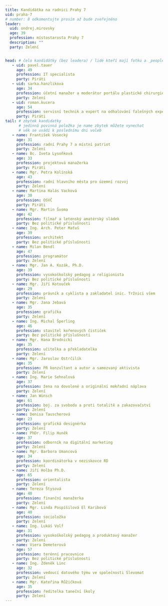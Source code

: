 ```yaml
---
title: Kandidátka na radnici Prahy 7
uid: praha-7
# number: 8 odkomentujte prosím až bude zveřejněno
leader:
  uid: ondrej.mirovsky
  age: 39
  profession: místostarosta Prahy 7
  description: ""
  party: Zelení


head: # čelo kandidátky (bez leadera) / lidé kteří mají fotku a _people/jmeno.md
   - uid: pavel.tauer
     age: 49
     profession: IT specialista
     party: Piráti
   - uid: sarka.hanzlikova
     age: 34
     profession: účetní manažer a moderátor portálu plastické chirurgie
     party: Zelení
   - uid: roman.kucera
     age: 54
     profession: servisní technik a expert na odhalování falešných expertů
     party: Piráti
tail: # zbytek kandidatky
      # jedinná povinná položka je name zbytek můžete vynechat
      # věk se uvádí k poslednímu dni voleb
   - name: František Vosecký
     age: 31
     profession: radní Prahy 7 a místní patriot
     party: Zelení
   - name: Bc. Iveta Lysoňková
     age: 33
     profession: projektová manažerka
     party: Piráti
   - name: Mgr. Petra Kolínská
     age: 43
     profession: radní hlavního města pro územní rozvoj
     party: Zelení
   - name: Martina Halás Vacková
     age: 30
     profession: OSVČ
     party: Piráti
   - name: Mgr. Martin Švoma
     age: 42
     profession: filmař a letenský amatérský sládek
     party: Bez politické příslušnosti
   - name: Ing. Arch. Peter Maťuš
     age: 39
     profession: architekt
     party: Bez politické příslušnosti
   - name: Milan Bendl
     age: 47
     profession: programátor
     party: Zelení
   - name: Mgr. Jan A. Kozák, Ph.D.
     age: 39
     profession: vysokoškolský pedagog a religionista
     party: Bez politické příslušnosti
   - name: Mgr. Jiří Kotouček
     age: 29
     profession: právník a cyklista a zakladatel inic. Tržnici všem
     party: Zelení
   - name: Mgr. Jana Jebavá
     age: 35
     profession: grafička
     party: Zelení
   - name: Ing. Michal Šperling
     age: 46
     profession: stavitel kořenových čističek
     party: Bez politické příslušnosti
   - name: Mgr. Hana Brodnicki
     age: 35
     profession: učitelka a překladatelka
     party: Zelení
   - name: Mgr. Jaroslav Ostrčilík
     age: 35
     profession: PR konzultant a autor a samozvaný aktivista
     party: Zelení
   - name: Ing. Marie Sehnalová
     age: 37
     profession: žena na dovolené a originální mokřadní náplava
     party: Zelení
   - name: Jan Wünsch
     age: 61
     profession: boj. za svobodu a proti totalitě a zakazovačství
     party: Zelení
   - name: Denisa Tauscherová
     age: 23
     profession: grafická designérka
     party: Zelení
   - name: PhDr. Filip Huněk
     age: 37
     profession: odborník na digitální marketing
     party: Zelení
   - name: Mgr. Barbora Umancová
     age: 34
     profession: koordinátorka v neziskovce RD
     party: Zelení
   - name: Jiří Holba Ph.D.
     age: 65
     profession: orientalista
     party: Zelení
   - name: Tereza Štysová
     age: 40
     profession: finanční manažerka
     party: Zelení
   - name: Mgr. Linda Pospíšilová El Karibová
     age: 40
     profession: socioložka
     party: Zelení
   - name: Ing. Lukáš Volf
     age: 31
     profession: vysokoškolský pedagog a produktový manažer
     party: Zelení
   - name: Viera Demeterová
     age: 57
     profession: terénní pracovnice
     party: Bez politické příslušnosti
   - name: Ing. Zdeněk Linc
     age: 32
     profession: vedoucí datového týmu ve společnosti Slevomat
     party: Zelení
   - name: Mgr. Kateřina Růžičková
     age: 35
     profession: ředitelka taneční školy
     party: Zelení
---
```

